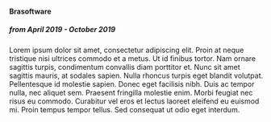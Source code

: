 #### Brasoftware
##### from April 2019 - October 2019

Lorem ipsum dolor sit amet, consectetur adipiscing elit. Proin at neque tristique nisi ultrices commodo et a metus. Ut id finibus tortor. Nam ornare sagittis turpis, condimentum convallis diam porttitor et. Nunc sit amet sagittis mauris, at sodales sapien. Nulla rhoncus turpis eget blandit volutpat. Pellentesque id molestie sapien. Donec eget facilisis nibh. Duis ac tempor nulla, nec aliquet sem. Praesent fringilla molestie enim. Morbi feugiat nec risus eu commodo. Curabitur vel eros et lectus laoreet eleifend eu euismod mi. Proin tempus tempor tellus. Sed consequat ut odio eget interdum.
